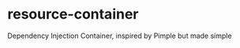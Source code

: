 resource-container
==================

Dependency Injection Container, inspired by Pimple but made simple
